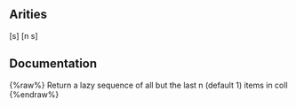 ## Arities
[s]
[n s]

## Documentation
{%raw%}
Return a lazy sequence of all but the last n (default 1) items in coll
{%endraw%}
